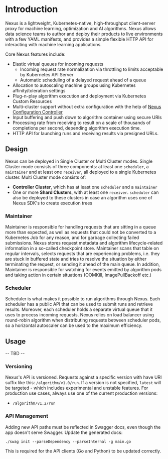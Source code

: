 # Introduction
Nexus is a lightweight, Kubernetes-native, high-throughput client-server proxy for machine learning, optimization and AI algorithms. Nexus allows data science teams to author and deploy their products to live environments with a few YAML manifests, and provides a simple flexible HTTP API for interacting with machine learning applications.

Core Nexus features include:
- Elastic virtual queues for incoming requests
    - Incoming request rate normalization via throttling to limits acceptable by Kubernetes API Server
    - Automatic scheduling of a delayed request ahead of a queue
- Allocation to autoscaling machine groups using Kubernetes affinity/toleration settings
- Plug-n-play algorithm execution and deployment via Kubernetes Custom Resources
- Multi-cluster support without extra configuration with the help of [Nexus Configuration Controller](https://github.com/SneaksAndData/nexus-configuration-controller)
- Input buffering and push down to algorithm container using secure URIs
- Processing rate from receiving to result on a scale of thousands of completions per second, depending algorithm execution time.
- HTTP API for launching runs and receiving results via presigned URLs.

 ## Design
Nexus can be deployed in Single Cluster or Multi Cluster modes. Single Cluster mode consists of three components: at least one `scheduler`, a `maintainer` and at least one `receiver`, all deployed to a single Kubernetes cluster. Multi Cluster mode consists of:
- **Controller Cluster**, which has at least one `scheduler` and a `maintainer`
- One or more **Shard Clusters**, with at least one `receiver`. `scheduler` can also be deployed to these clusters in case an algorithm uses one of Nexus SDK's to create execution trees

### Maintainer
Maintainer is responsible for handling requests that are sitting in a queue more than expected, as well as requests that could not be converted to a Kubernetes Job for any reason, and for garbage collecting failed submissions.
Nexus stores request metadata and algorithm lifecycle-related information in a so-called checkpoint store. Maintainer scans that table on regular intervals, selects requests that are experiencing problems, i.e. they are stuck
in buffered state and tries to resolve the situation by either terminating the request, or sending it ahead of the main queue. In addition, Maintainer is responsible for watching for events emitted by algorithm pods and taking action in certain situations (OOMKill, ImagePullBackoff etc.)

### Scheduler

Scheduler is what makes it possible to run algorithms through Nexus. Each scheduler has a public API that can be used to submit runs and retrieve results. Moreover, each scheduler holds a separate virtual queue that it uses to process incoming requests.
Nexus relies on load balancer using round-robin algorithm when distributing requests between scheduler pods, so a horizontal autoscaler can be used to the maximum efficiency.

## Usage

-- TBD --

### Versioning

Nexus's API is versioned. Requests against a specific version with have URI suffix like this: `/algorithm/v1.0/run`. If a version is not specified, `latest` will be targeted - which includes experimental
and unstable features. For production use cases, always use one of the current production versions: 
- `/algorithm/v1.2/run`

### API Management
Adding new API paths must be reflected in Swagger docs, even though the app doesn't serve Swagger. Update the generated docs:
```shell
./swag init --parseDependency --parseInternal -g main.go
```

This is required for the API clients (Go and Python) to be updated correctly.